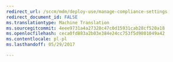 ```yaml
---
redirect_url: /sccm/mdm/deploy-use/manage-compliance-settings
redirect_document_id: FALSE
ms.translationtype: Machine Translation
ms.sourcegitcommit: 4eee9731a4a27328c47c0d15931cab28cf520a18
ms.openlocfilehash: ceca0fd883a2b03e384e24cc753f5d9801049a42
ms.contentlocale: pl-pl
ms.lasthandoff: 05/29/2017

---
```


